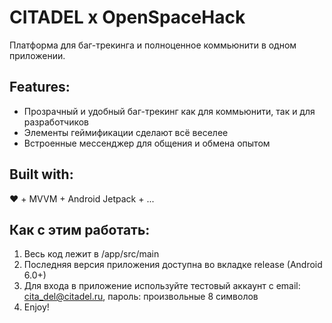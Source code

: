 # CITADEL x OpenSpaceHack
Платформа для баг-трекинга и полноценное коммьюнити в одном приложении.

## Features:
* Прозрачный и удобный баг-трекинг как для коммьюнити, так и для разработчиков
* Элементы геймификации сделают всё веселее
* Встроенные мессенджер для общения и обмена опытом

## Built with:
:heart: + MVVM + Android Jetpack + ...

## Как с этим работать:
1. Весь код лежит в /app/src/main
2. Последняя версия приложения доступна во вкладке release (Android 6.0+)
3. Для входа в приложение используйте тестовый аккаунт с email: cita_del@citadel.ru, пароль: произвольные 8 символов
4. Enjoy!
